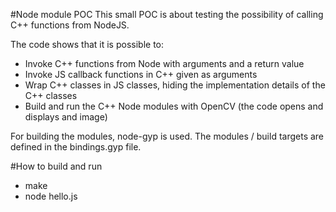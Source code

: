 #Node module POC
This small POC is about testing the possibility of calling C++ functions from
NodeJS.

The code shows that it is possible to:

- Invoke C++ functions from Node with arguments and a return value
- Invoke JS callback functions in C++ given as arguments
- Wrap C++ classes in JS classes, hiding the implementation details of the C++
  classes
- Build and run the C++ Node modules with OpenCV (the code opens and displays
  and image)

For building the modules, node-gyp is used. The modules / build targets are
defined in the bindings.gyp file.

#How to build and run

- make
- node hello.js
